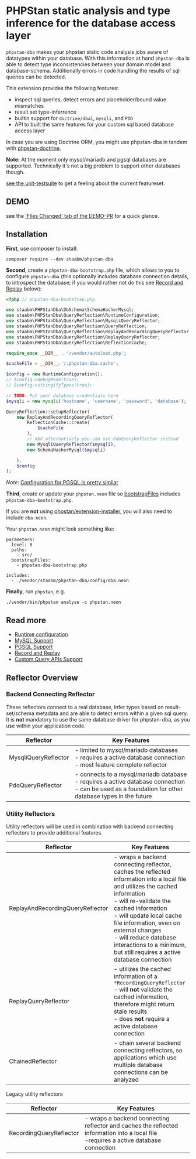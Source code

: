 # PHPStan static analysis and type inference for the database access layer

`phpstan-dba` makes your phpstan static code analysis jobs aware of datatypes within your database.
With this information at hand `phpstan-dba` is able to detect type inconsistencies between your domain model and database-schema.
Additionally errors in code handling the results of sql queries can be detected.

This extension provides the following features:

* inspect sql queries, detect errors and placeholder/bound value mismatches
* result set type-inferrence
* builtin support for `doctrine/dbal`, `mysqli`, and `PDO`
* API to built the same features for your custom sql based database access layer

In case you are using Doctrine ORM, you might use phpstan-dba in tandem with [phpstan-doctrine](https://github.com/phpstan/phpstan-doctrine).

**Note:**
At the moment only mysql/mariadb and pgsql databases are supported. Technically it's not a big problem to support other databases though.

[see the unit-testsuite](https://github.com/staabm/phpstan-dba/tree/main/tests/default/data) to get a feeling about the current featureset.


## DEMO

see the ['Files Changed' tab of the DEMO-PR](https://github.com/staabm/phpstan-dba/pull/61/files#diff-98a3c43049f6a0c859c0303037d9773534396533d7890bad187d465d390d634e) for a quick glance.

## Installation

**First**, use composer to install:

```shell
composer require --dev staabm/phpstan-dba
```

**Second**, create a `phpstan-dba-bootstrap.php` file, which allows to you to configure `phpstan-dba` (this optionally includes database connection details, to introspect the database; if you would rather not do this see [Record and Replay](#record-and-replay) below):

```php
<?php // phpstan-dba-bootstrap.php

use staabm\PHPStanDba\DbSchema\SchemaHasherMysql;
use staabm\PHPStanDba\QueryReflection\RuntimeConfiguration;
use staabm\PHPStanDba\QueryReflection\MysqliQueryReflector;
use staabm\PHPStanDba\QueryReflection\QueryReflection;
use staabm\PHPStanDba\QueryReflection\ReplayAndRecordingQueryReflector;
use staabm\PHPStanDba\QueryReflection\ReplayQueryReflector;
use staabm\PHPStanDba\QueryReflection\ReflectionCache;

require_once __DIR__ . '/vendor/autoload.php';

$cacheFile = __DIR__.'/.phpstan-dba.cache';

$config = new RuntimeConfiguration();
// $config->debugMode(true);
// $config->stringifyTypes(true);

// TODO: Put your database credentials here
$mysqli = new mysqli('hostname', 'username', 'password', 'database');

QueryReflection::setupReflector(
    new ReplayAndRecordingQueryReflector(
        ReflectionCache::create(
            $cacheFile
        ),
        // XXX alternatively you can use PdoQueryReflector instead
        new MysqliQueryReflector($mysqli),
        new SchemaHasherMysql($mysqli)

    ),
    $config
);
```

*Note*: [Configuration for PGSQL is pretty similar](https://github.com/staabm/phpstan-dba/blob/main/docs/pgsql.md)

**Third**, create or update your `phpstan.neon` file so [bootstrapFiles](https://phpstan.org/config-reference#bootstrap) includes `phpstan-dba-bootstrap.php`.

If you are **not** using [phpstan/extension-installer](https://github.com/phpstan/extension-installer), you will also need to include `dba.neon`.

Your `phpstan.neon` might look something like:

```neon
parameters:
  level: 8
  paths:
    - src/
  bootstrapFiles:
    - phpstan-dba-bootstrap.php

includes:
  - ./vendor/staabm/phpstan-dba/config/dba.neon
```

**Finally**, run `phpstan`, e.g.

```shell
./vendor/bin/phpstan analyse -c phpstan.neon
```

## Read more

- [Runtime configuration](https://github.com/staabm/phpstan-dba/blob/main/docs/configuration.md)
- [MySQL Support](https://github.com/staabm/phpstan-dba/blob/main/docs/mysql.md)
- [PGSQL Support](https://github.com/staabm/phpstan-dba/blob/main/docs/pgsql.md)
- [Record and Replay](https://github.com/staabm/phpstan-dba/blob/main/docs/record-and-replay.md)
- [Custom Query APIs Support](https://github.com/staabm/phpstan-dba/blob/main/docs/rules.md)

## Reflector Overview

### Backend Connecting Reflector

These reflectors connect to a real database, infer types based on result-set/schema metadata and are able to detect errors within a given sql query.
It is **not** mandatory to use the same database driver for phpstan-dba, as you use within your application code.

| Reflector            | Key Features                                                                                                                                                 |
|----------------------|--------------------------------------------------------------------------------------------------------------------------------------------------------------|
| MysqliQueryReflector | - limited to mysql/mariadb databases<br/>- requires a active database connection<br/>- most feature complete reflector                                       |
| PdoQueryReflector    | - connects to a mysql/mariadb database<br/>- requires a active database connection<br/>- can be used as a foundation for other database types in the future  |

### Utility Reflectors

Utility reflectors will be used in combination with backend connecting reflectors to provide additional features.

| Reflector                        | Key Features                                                                                                                                                                                                                                                                                                                                                |
|----------------------------------|-------------------------------------------------------------------------------------------------------------------------------------------------------------------------------------------------------------------------------------------------------------------------------------------------------------------------------------------------------------|
| ReplayAndRecordingQueryReflector | - wraps a backend connecting reflector, caches the reflected information into a local file and utilizes the cached information<br/>- will re-validate the cached information<br/>- will update local cache file information, even on external changes<br/>- will reduce database interactions to a minimum, but still requires a active database connection |
| ReplayQueryReflector             | - utilizes the cached information of a `*RecordingQueryReflector`<br/>- will **not** validate the cached information, therefore might return stale results<br/> - does **not** require a active database connection                                                                                                                                         |
| ChainedReflector                 | - chain several backend connecting reflectors, so applications which use multiple database connections can be analyzed                                                                                                                                                                                                                                      |

Legacy utility reflectors

| Reflector                        | Key Features                                                                                         |
|----------------------------------|------------------------------------------------------------------------------------------------------|
| RecordingQueryReflector          | - wraps a backend connecting reflector and caches the reflected information into a local file<br/>-requires a active database connection  |

